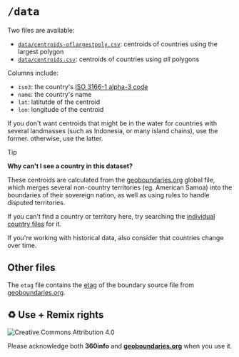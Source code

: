 # `/data`

Two files are available:

- [`data/centroids-oflargestpoly.csv`](data/centroids-oflargestpoly.csv): centroids of countries using the largest polygon
- [`data/centroids.csv`](data/centroids.csv): centroids of countries using _all_ polygons

Columns include:

- `iso3`: the country's [ISO 3166-1 alpha-3 code](https://en.wikipedia.org/wiki/ISO_3166-1_alpha-3)
- `name`: the country's name
- `lat`: latitutde of the centroid
- `lon`: longitude of the centroid

If you don't want centroids that might be in the water for countries with several landmasses (such as Indonesia, or many island chains), use the former. otherwise, use the latter.

> [!tip]
> **Why can't I see a country in this dataset?**
>
> These centroids are calculated from the [geoboundaries.org](https://geoboundaries.org) global file, which merges several non-country territories (eg. American Samoa) into the boundaries of their sovereign nation, as well as using rules to handle disputed territories.
>
> If you can't find a country or territory here, try searching the [individual country files](https://www.geoboundaries.org/countryDownloads.html) for it.
>
> If you're working with historical data, also consider that countries change over time.

## Other files

The `etag` file contains the [etag](https://developer.mozilla.org/en-US/docs/Web/HTTP/Headers/ETag) of the boundary source file from [geoboundaries.org](https://geoboundaries.org).

## ♻️ Use + Remix rights

![[Creative Commons Attribution 4.0](https://creativecommons.org/licenses/by/4.0)](https://mirrors.creativecommons.org/presskit/buttons/80x15/png/by.png)

Please acknowledge both **360info** and [**geoboundaries.org**](https://geoboundaries.org) when you use it.
